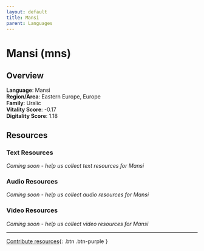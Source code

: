 ```yaml
---
layout: default
title: Mansi
parent: Languages
---
```


# Mansi (mns)

## Overview

**Language**: Mansi  
**Region/Area**: Eastern Europe, Europe  
**Family**: Uralic  
**Vitality Score**: -0.17  
**Digitality Score**: 1.18  

## Resources

### Text Resources
*Coming soon - help us collect text resources for Mansi*

### Audio Resources
*Coming soon - help us collect audio resources for Mansi*

### Video Resources
*Coming soon - help us collect video resources for Mansi*

---

[Contribute resources](https://fairtrain.github.io/){: .btn .btn-purple }
